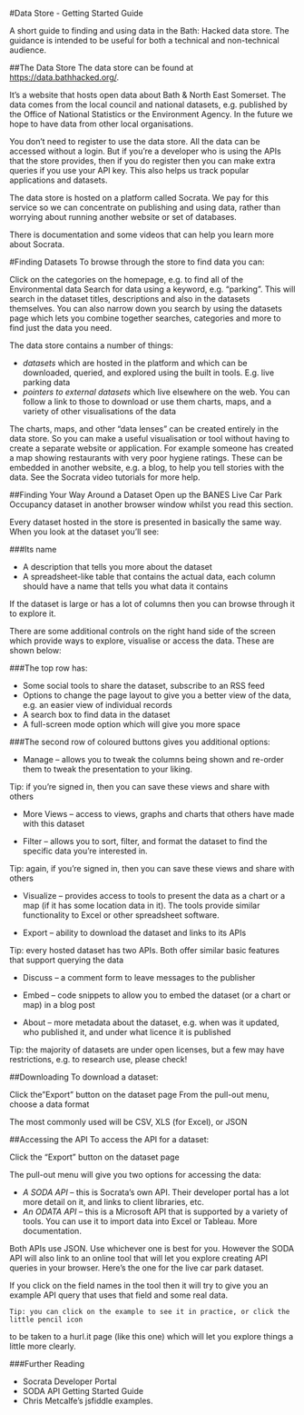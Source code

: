 #Data Store - Getting Started Guide

A short guide to finding and using data in the Bath: Hacked data store. The guidance is intended to be useful for both a technical and non-technical audience.

##The Data Store
The data store can be found at https://data.bathhacked.org/.

It’s a website that hosts open data about Bath & North East Somerset. The data comes from the local council and national datasets, e.g. published by the Office of National Statistics or the Environment Agency. In the future we hope to have data from other local organisations.

You don’t need to register to use the data store. All the data can be accessed without a login. But if you’re a developer who is using the APIs that the store provides, then if you do register then you can make extra queries if you use your API key. This also helps us track popular applications and datasets.

The data store is hosted on a platform called Socrata. We pay for this service so we can concentrate on publishing and using data, rather than worrying about running another website or set of databases.

There is documentation and some videos that can help you learn more about Socrata.

#Finding Datasets
To browse through the store to find data you can:

Click on the categories on the homepage, e.g. to find all of the Environmental data
Search for data using a keyword, e.g. “parking”. This will search in the dataset titles, descriptions and also in the datasets themselves.
You can also narrow down you search by using the datasets page which lets you combine together searches, categories and more to find just the data you need.

The data store contains a number of things:

- *datasets* which are hosted in the platform and which can be downloaded, queried, and explored using the built in tools. E.g. live parking data
- *pointers to external datasets* which live elsewhere on the web. You can follow a link to those to download or use them
charts, maps, and a variety of other visualisations of the data

The charts, maps, and other “data lenses” can be created entirely in the data store. So you can make a useful visualisation or tool without having to create a separate website or application. For example someone has created a map showing restaurants with very poor hygiene ratings. These can be embedded in another website, e.g. a blog, to help you tell stories with the data. See the Socrata video tutorials for more help.

##Finding Your Way Around a Dataset
Open up the BANES Live Car Park Occupancy dataset in another browser window whilst you read this section.

Every dataset hosted in the store is presented in basically the same way. When you look at the dataset you’ll see:

###Its name
- A description that tells you more about the dataset
- A spreadsheet-like table that contains the actual data, each column should have a name that tells you what data it contains

If the dataset is large or has a lot of columns then you can browse through it to explore it.

There are some additional controls on the right hand side of the screen which provide ways to explore, visualise or access the data. These are shown below:

###The top row has:

- Some social tools to share the dataset, subscribe to an RSS feed
- Options to change the page layout to give you a better view of the data, e.g. an easier view of individual records
- A search box to find data in the dataset
- A full-screen mode option which will give you more space

###The second row of coloured buttons gives you additional options:
 
- Manage – allows you to tweak the columns being shown and re-order them to tweak the presentation to your liking.

Tip: if you’re signed in, then you can save these views and share with others

- More Views – access to views, graphs and charts that others have made with this dataset

- Filter – allows you to sort, filter, and format the dataset to find the specific data you’re interested in.

Tip: again, if you’re signed in, then you can save these views and share with others

- Visualize – provides access to tools to present the data as a chart or a map (if it has some location data in it). The tools provide similar functionality to Excel or other spreadsheet software.

- Export – ability to download the dataset and links to its APIs

Tip: every hosted dataset has two APIs. Both offer similar basic features that support querying the data

- Discuss – a comment form to leave messages to the publisher

- Embed – code snippets to allow you to embed the dataset (or a chart or map) in a blog post

- About – more metadata about the dataset, e.g. when was it updated, who published it, and under what licence it is published 

Tip: the majority of datasets are under open licenses, but a few may have restrictions, e.g. to research use, please check!

##Downloading
To download a dataset:

Click the”Export” button on the dataset page
From the pull-out menu, choose a data format

The most commonly used will be CSV, XLS (for Excel), or JSON

##Accessing the API
To access the API for a dataset:

Click the “Export” button on the dataset page

The pull-out menu will give you two options for accessing the data:
- *A SODA API* – this is Socrata’s own API. Their developer portal has a lot more detail on it, and links to client libraries, etc.
- *An ODATA API* – this is a Microsoft API that is supported by a variety of tools. You can use it to import data into Excel or Tableau. More documentation.

Both APIs use JSON. Use whichever one is best for you. However the SODA API will also link to an online tool that will let you explore creating API queries in your browser. Here’s the one for the live car park dataset.

If you click on the field names in the tool then it will try to give you an example API query that uses that field and some real data.

	Tip: you can click on the example to see it in practice, or click the little pencil icon
to be taken to a hurl.it page (like this one) which will let you explore things a little 
more clearly.

###Further Reading
- Socrata Developer Portal
- SODA API Getting Started Guide
- Chris Metcalfe’s jsfiddle examples.
